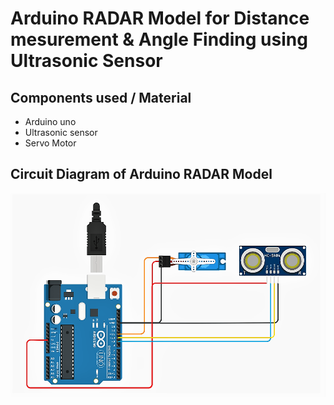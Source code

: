 # Arduino RADAR Model for Distance mesurement &amp; Angle Finding using Ultrasonic Sensor

## Components used / Material
* Arduino uno
* Ultrasonic sensor
* Servo Motor


## Circuit Diagram of Arduino RADAR Model

![image](https://github.com/ashiksarker2018000000125/Emabbded-SystemLab-Final-Project/blob/main/radar_circuit_diagram.png)

